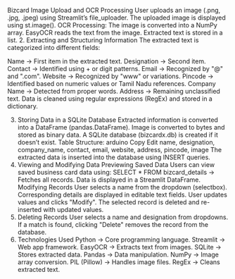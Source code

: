 Bizcard
Image Upload and OCR Processing
User uploads an image (.png, .jpg, .jpeg) using Streamlit’s file_uploader.
The uploaded image is displayed using st.image().
OCR Processing:
The image is converted into a NumPy array.
EasyOCR reads the text from the image.
Extracted text is stored in a list.
2. Extracting and Structuring Information
The extracted text is categorized into different fields:

Name → First item in the extracted text.
Designation → Second item.
Contact → Identified using + or digit patterns.
Email → Recognized by "@" and ".com".
Website → Recognized by "www" or variations.
Pincode → Identified based on numeric values or Tamil Nadu references.
Company Name → Detected from proper words.
Address → Remaining unclassified text.
Data is cleaned using regular expressions (RegEx) and stored in a dictionary.

3. Storing Data in a SQLite Database
Extracted information is converted into a DataFrame (pandas.DataFrame).
Image is converted to bytes and stored as binary data.
A SQLite database (bizcardx.db) is created if it doesn’t exist.
Table Structure:
arduino
Copy
Edit
name, designation, company_name, contact, email, website, address, pincode, image
The extracted data is inserted into the database using INSERT queries.
4. Viewing and Modifying Data
Previewing Saved Data
Users can view saved business card data using:
SELECT * FROM bizcard_details → Fetches all records.
Data is displayed in a Streamlit DataFrame.
Modifying Records
User selects a name from the dropdown (selectbox).
Corresponding details are displayed in editable text fields.
User updates values and clicks "Modify".
The selected record is deleted and re-inserted with updated values.
5. Deleting Records
User selects a name and designation from dropdowns.
If a match is found, clicking "Delete" removes the record from the database.
6. Technologies Used
Python → Core programming language.
Streamlit → Web app framework.
EasyOCR → Extracts text from images.
SQLite → Stores extracted data.
Pandas → Data manipulation.
NumPy → Image array conversion.
PIL (Pillow) → Handles image files.
RegEx → Cleans extracted text.
